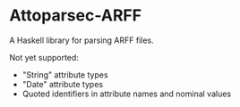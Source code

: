 # Attoparsec-ARFF
A Haskell library for parsing ARFF files.

Not yet supported:

  - "String" attribute types
  - "Date" attribute types
  - Quoted identifiers in attribute names and nominal values
